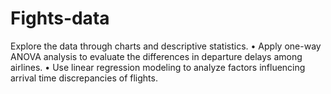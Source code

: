 # Fights-data
 Explore the data through charts and descriptive statistics. • Apply one-way ANOVA analysis to evaluate the differences in departure delays among airlines. • Use linear regression modeling to analyze factors influencing arrival time discrepancies of flights. 
